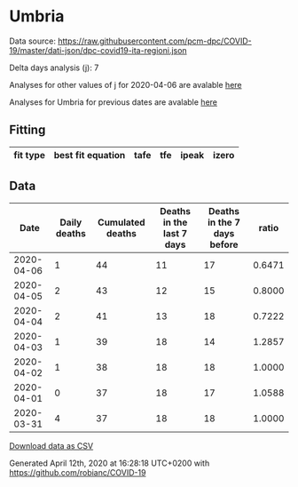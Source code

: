 # Umbria

Data source: https://raw.githubusercontent.com/pcm-dpc/COVID-19/master/dati-json/dpc-covid19-ita-regioni.json

Delta days analysis (j): 7

Analyses for other values of j for 2020-04-06 are avalable [here](../README.md)

Analyses for Umbria for previous dates are avalable [here](../../README.md)

## Fitting 
|fit type|best fit equation|tafe|tfe|ipeak|izero|
|-------|-----|--------|------|---|---|

## Data
|Date|Daily deaths|Cumulated deaths|Deaths in the last 7 days|Deaths in the 7 days before|ratio|
|----|----------|-----------|-------|--------------------|-----|
|2020-04-06|1|44|11|17|0.6471|
|2020-04-05|2|43|12|15|0.8000|
|2020-04-04|2|41|13|18|0.7222|
|2020-04-03|1|39|18|14|1.2857|
|2020-04-02|1|38|18|18|1.0000|
|2020-04-01|0|37|18|17|1.0588|
|2020-03-31|4|37|18|18|1.0000|

[Download data as CSV](COVID-19_umbria_j7_2020-04-06.csv)

Generated April 12th, 2020 at 16:28:18 UTC+0200 with https://github.com/robianc/COVID-19
